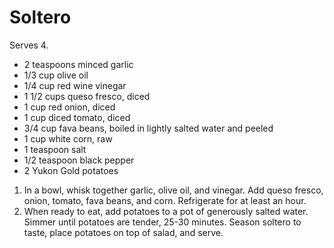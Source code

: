# Soltero

Serves 4.

- 2 teaspoons minced garlic
- 1/3 cup olive oil
- 1/4 cup red wine vinegar
- 1 1/2 cups queso fresco, diced
- 1 cup red onion, diced
- 1 cup diced tomato, diced
- 3/4 cup fava beans, boiled in lightly salted water and peeled
- 1 cup white corn, raw
- 1 teaspoon salt
- 1/2 teaspoon black pepper
- 2 Yukon Gold potatoes

1. In a bowl, whisk together garlic, olive oil, and vinegar. Add queso fresco, onion, tomato, fava beans, and corn. Refrigerate for at least an hour.
2. When ready to eat, add potatoes to a pot of generously salted water. Simmer until potatoes are tender, 25-30 minutes. Season soltero to taste, place potatoes on top of salad, and serve.

